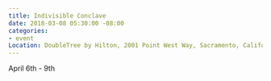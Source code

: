 ```yaml
---
title: Indivisible Conclave
date: 2018-03-08 05:30:00 -08:00
categories:
- event
Location: DoubleTree by Hilton, 2001 Point West Way, Sacramento, California, 95815
---
```


April 6th - 9th